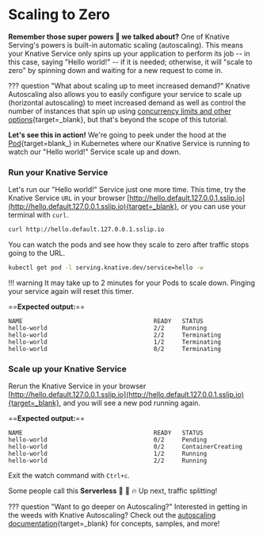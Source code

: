 # Scaling to Zero
**Remember those super powers :rocket: we talked about?** One of Knative Serving's powers is built-in automatic scaling (autoscaling). This means your Knative Service only spins up your application to perform its job -- in this case, saying "Hello world!" -- if it is needed; otherwise, it will "scale to zero" by spinning down and waiting for a new request to come in.

??? question "What about scaling up to meet increased demand?"
    Knative Autoscaling also allows you to easily configure your service to scale up
    (horizontal autoscaling) to meet increased demand as well as control the number of instances that
    spin up using
    [concurrency limits and other options](../../serving/autoscaling/concurrency/){target=_blank},
    but that's beyond the scope of this tutorial.

**Let's see this in action!** We're going to peek under the hood at the
[Pod](https://kubernetes.io/docs/concepts/workloads/pods/){target=blank_} in Kubernetes where our
Knative Service is running to watch our "Hello world!" Service scale up and down.

### Run your Knative Service
Let's run our "Hello world!" Service just one more time. This time, try the Knative Service `URL` in
your browser
[http://hello.default.127.0.0.1.sslip.io](http://hello.default.127.0.0.1.sslip.io){target=_blank}, or you
can use your terminal with `curl`.
```bash
curl http://hello.default.127.0.0.1.sslip.io
```

You can watch the pods and see how they scale to zero after traffic stops going to the URL.
```bash
kubectl get pod -l serving.knative.dev/service=hello -w
```

!!! warning
    It may take up to 2 minutes for your Pods to scale down. Pinging your service again will reset this timer.


==**Expected output:**==
```{ .bash .no-copy }
NAME                                     READY   STATUS
hello-world                              2/2     Running
hello-world                              2/2     Terminating
hello-world                              1/2     Terminating
hello-world                              0/2     Terminating
```

### Scale up your Knative Service
Rerun the Knative Service in your browser [http://hello.default.127.0.0.1.sslip.io](http://hello.default.127.0.0.1.sslip.io){target=_blank}, and you will see a new pod running again.

==**Expected output:**==
```{ .bash .no-copy }
NAME                                     READY   STATUS
hello-world                              0/2     Pending
hello-world                              0/2     ContainerCreating
hello-world                              1/2     Running
hello-world                              2/2     Running
```
Exit the watch command with `Ctrl+c`.

Some people call this **Serverless** :tada: :taco: :fire: Up next, traffic splitting!

??? question "Want to go deeper on Autoscaling?"
    Interested in getting in the weeds with Knative Autoscaling? Check out the [autoscaling documentation](../serving/autoscaling/README.md){target=_blank} for concepts, samples, and more!
